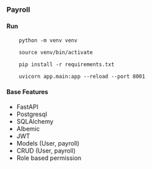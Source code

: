 ### Payroll


#### Run

```Set Up Environment
    python -m venv venv
```
```Activate environment
    source venv/bin/activate
```
```Install dependencies
    pip install -r requirements.txt
```
```run command
    uvicorn app.main:app --reload --port 8001
```

#### Base Features
- FastAPI
- Postgresql
- SQLAlchemy
- Albemic
- JWT
- Models (User, payroll)
- CRUD (User, payroll)
- Role based permission 